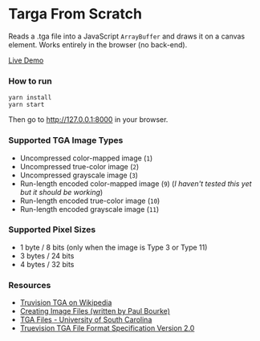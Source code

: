 # Targa From Scratch

Reads a .tga file into a JavaScript `ArrayBuffer` and draws it on a canvas element. Works entirely in the browser (no back-end).

[Live Demo](https://mehmetb.github.io/targa-from-scratch-demo/)


### How to run

```
yarn install
yarn start
```

Then go to http://127.0.0.1:8000 in your browser.

### Supported TGA Image Types

- Uncompressed color-mapped image (`1`)
- Uncompressed true-color image (`2`)
- Uncompressed grayscale image (`3`)
- Run-length encoded color-mapped image (`9`) (*I haven't tested this yet but it should be working*)
- Run-length encoded true-color image (`10`)
- Run-length encoded grayscale image (`11`)

### Supported Pixel Sizes

- 1 byte / 8 bits (only when the image is Type 3 or Type 11)
- 3 bytes / 24 bits
- 4 bytes / 32 bits

### Resources

- [Truvision TGA on Wikipedia](https://en.wikipedia.org/wiki/Truevision_TGA)
- [Creating Image Files (written by Paul Bourke)](http://www.paulbourke.net/dataformats/tga/)
- [TGA Files - University of South Carolina](https://people.math.sc.edu/Burkardt/data/tga/tga.html)
- [Truevision TGA File Format Specification Version 2.0](https://www.dca.fee.unicamp.br/~martino/disciplinas/ea978/tgaffs.pdf)
